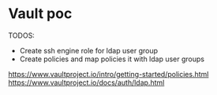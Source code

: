 # Vault poc


TODOS:
 - Create ssh engine role for ldap user group
 - Create policies and map policies it with ldap user groups 
 
https://www.vaultproject.io/intro/getting-started/policies.html
https://www.vaultproject.io/docs/auth/ldap.html